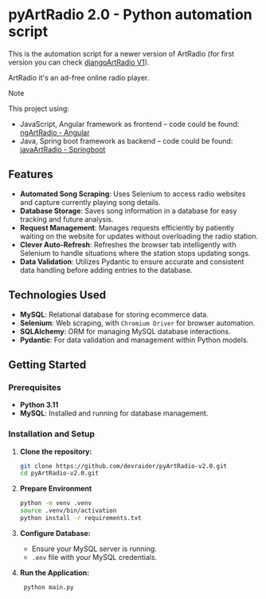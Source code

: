 # pyArtRadio 2.0 - Python automation script

This is the automation script for a newer version of ArtRadio (for first version you can check [djangoArtRadio V1](https://github.com/devraider/djangoArtRadio-v1.0.0)).

ArtRadio it's an ad-free online radio player.


> [!note]
> This project using:
> - JavaScript, Angular framework as frontend – code could be found: [ngArtRadio - Angular](https://github.com/devraider/ngArtRadio-v2.0)
> - Java, Spring boot framework as backend – code could be found: [javaArtRadio - Springboot](https://github.com/devraider/javaArtRadio-v2.0)


## Features

- **Automated Song Scraping**: Uses Selenium to access radio websites and capture currently playing song details.
- **Database Storage**: Saves song information in a database for easy tracking and future analysis.
- **Request Management**: Manages requests efficiently by patiently waiting on the website for updates without overloading the radio station.
- **Clever Auto-Refresh**: Refreshes the browser tab intelligently with Selenium to handle situations where the station stops updating songs.
- **Data Validation**: Utilizes Pydantic to ensure accurate and consistent data handling before adding entries to the database.

## Technologies Used

- **MySQL**: Relational database for storing ecommerce data.
- **Selenium**: Web scraping, with `Chromium Driver` for browser automation.
- **SQLAlchemy**: ORM for managing MySQL database interactions.
- **Pydantic**: For data validation and management within Python models.

## Getting Started

### Prerequisites

- **Python 3.11**
- **MySQL**: Installed and running for database management.


### Installation and Setup

1. **Clone the repository:**
   ```bash
   git clone https://github.com/devraider/pyArtRadio-v2.0.git
   cd pyArtRadio-v2.0.git
   ```

2. **Prepare Environment**
    ```bash
   python -m venv .venv
   source .venv/bin/activation
   python install -r requirements.txt
   ```

3. **Configure Database:**
    - Ensure your MySQL server is running.
    - `.env` file with your MySQL credentials.

4. **Run the Application:**
   ```bash
    python main.py
   ```
